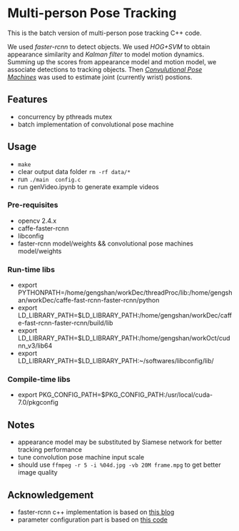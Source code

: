 # Multi-person Pose Tracking
This is the batch version of multi-person pose tracking C++ code.

We used *faster-rcnn* to detect objects. We used *HOG+SVM* to obtain appearance similarity and *Kalman filter* to model motion dynamics. Summing up the scores from appearance model and motion model, we associate detections to tracking objects.  Then [*Convulutional Pose Machines*](https://github.com/shihenw/convolutional-pose-machines-release) was used to estimate joint (currently wrist) postions.

## Features
- concurrency by pthreads mutex
- batch implementation of convolutional pose machine 

## Usage
- `make`
- clear output data folder `rm -rf data/*`
- run `./main  config.c`
- run genVideo.ipynb to generate example videos

### Pre-requisites
- opencv 2.4.x
- caffe-faster-rcnn
- libconfig
- faster-rcnn model/weights && convolutional pose machines model/weights

### Run-time libs
- export PYTHONPATH=/home/gengshan/workDec/threadProc/lib:/home/gengshan/workDec/caffe-fast-rcnn-faster-rcnn/python
- export LD_LIBRARY_PATH=$LD_LIBRARY_PATH:/home/gengshan/workDec/caffe-fast-rcnn-faster-rcnn/build/lib
- export LD_LIBRARY_PATH=$LD_LIBRARY_PATH:/home/gengshan/workOct/cudnn_v3/lib64
- export LD_LIBRARY_PATH=$LD_LIBRARY_PATH:~/softwares/libconfig/lib/

### Compile-time libs
- export PKG_CONFIG_PATH=$PKG_CONFIG_PATH:/usr/local/cuda-7.0/pkgconfig

## Notes
- appearance model may be substituted by Siamese network for better tracking performance
- tune convolution pose machine input scale
- should use `ffmpeg -r 5 -i %04d.jpg -vb 20M frame.mpg` to get better image quality

## Acknowledgement
- faster-rcnn c++ implementation is based on [this blog](http://blog.csdn.net/xyy19920105/article/details/50440957)
- parameter configuration part is based on [this code](https://github.com/gnebehay/HoughTrack)
